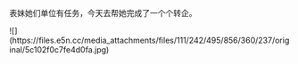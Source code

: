 <p>表妹她们单位有任务，今天去帮她完成了一个个转企。</p>
![](https://files.e5n.cc/media_attachments/files/111/242/495/856/360/237/original/5c102f0c7fe4d0fa.jpg)